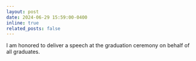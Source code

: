 ```yaml
---
layout: post
date: 2024-06-29 15:59:00-0400
inline: true
related_posts: false
---
```


I am honored to deliver a speech at the graduation ceremony on behalf of all graduates.